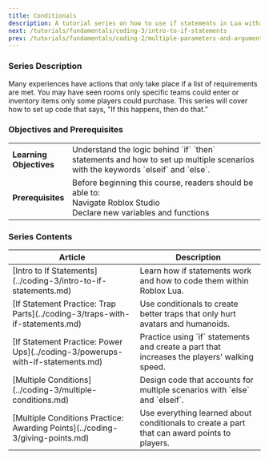 ```yaml
---
title: Conditionals
description: A tutorial series on how to use if statements in Lua within Roblox Studio.
next: /tutorials/fundamentals/coding-3/intro-to-if-statements
prev: /tutorials/fundamentals/coding-2/multiple-parameters-and-arguments
---
```


### Series Description

Many experiences have actions that only take place if a list of requirements are met. You may have seen rooms only specific teams could enter or inventory items only some players could purchase. This series will cover how to set up code that says, "If this happens, then do that."

### Objectives and Prerequisites

<table>
<tbody>
   <tr>
    <td width="20%"><b>Learning Objectives</b></td>
    <td>
    Understand the logic behind `if` `then` statements and how to set up multiple scenarios with the keywords `elseif` and `else`.
    </td>

   </tr>
   <tr>
    <td><b>Prerequisites</b></td>
    <td>
Before beginning this course, readers should be able to: <br>
Navigate Roblox Studio <br>
Declare new variables and functions
    </td>

   </tr>
</tbody>
</table>

### Series Contents

<table>
<thead>
   <tr>
    <th>Article</th>
    <th>Description</th>
   </tr>
</thead>
<tbody>
   <tr>
    <td>[Intro to If Statements](../coding-3/intro-to-if-statements.md)</td>
    <td>Learn how if statements work and how to code them within Roblox Lua.</td>
   </tr>
   <tr>
    <td>[If Statement Practice: Trap Parts](../coding-3/traps-with-if-statements.md)</td>
    <td>Use conditionals to create better traps that only hurt avatars and humanoids.</td>
   </tr>
   <tr>
   <td>[If Statement Practice: Power Ups](../coding-3/powerups-with-if-statements.md)</td>
    <td>Practice using `if` statements and create a part that increases the players' walking speed.</td>
   </tr>
   <tr>
   <td>[Multiple Conditions](../coding-3/multiple-conditions.md)</td>
    <td>Design code that accounts for multiple scenarios with `else` and `elseif`.</td>
   </tr>
   <tr>
   <td>[Multiple Conditions Practice: Awarding Points](../coding-3/giving-points.md)</td>
    <td>Use everything learned about conditionals to create a part that can award points to players.</td>
   </tr>
</tbody>
</table>
